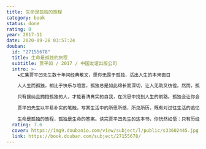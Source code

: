 ```yaml
---
title: 生命是孤独的旅程
category: book
status: done
rating: 0
year: 2017-11
date: 2020-09-28 03:57:24
douban:
  id: "27155678"
  title: 生命是孤独的旅程
  subtitle: 贾平凹 / 2017 / 中国友谊出版公司
  intro: >-
    ★汇集贾平凹先生数十年间经典散文，愿你无畏于孤独，活出人生的本来面目

    人人生而孤独，相比于快乐与喧嚣，孤独总是如此绵长而深切，让人无助又彷徨。然而，孤独并不可怕，可怕的是畏惧孤独。

    只有接纳且拥抱孤独的人，才能看清真实的自我，在沉思中找到人生的前路。孤独会让你会活得更加清醒而坚韧，逐渐穿越迷茫，变得越来越强大。

    贾平凹先生以平易朴实的笔触，写其生活中的所思所感，所见所历，既有对过往生活的追忆，也有对亲友的怀念，对故乡的留恋……字里行间，遍陈生命中的孤独、苦痛与真实。

    生命是孤独的旅程，孤独是生命的答案。读完贾平凹先生的这本书，你恍然如悟：只有历经孤独的人，才能活出人生的真正滋味。
  rating: 7.6
  cover: https://img9.doubanio.com/view/subject/l/public/s33602445.jpg
  link: https://book.douban.com/subject/27155678/
---
```


